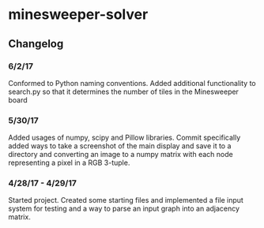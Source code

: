 # minesweeper-solver

## Changelog
### 6/2/17
Conformed to Python naming conventions. Added additional functionality to search.py so that it determines the number of tiles in the Minesweeper board

### 5/30/17
Added usages of numpy, scipy and Pillow libraries. Commit specifically added ways to take a screenshot of the main display and save it to a directory and converting an image to a numpy matrix with each node representing a pixel in a RGB 3-tuple.

### 4/28/17 - 4/29/17
Started project. Created some starting files and implemented a file input system for testing and a way to parse an input graph into an adjacency matrix.
